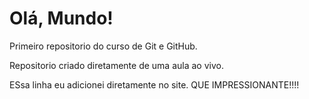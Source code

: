 # Olá, Mundo!

Primeiro repositorio do curso de Git e GitHub.

Repositorio criado diretamente de uma aula ao vivo.

ESsa linha eu adicionei diretamente no site. QUE IMPRESSIONANTE!!!!
